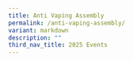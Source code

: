 ```yaml
---
title: Anti Vaping Assembly
permalink: /anti-vaping-assembly/
variant: markdown
description: ""
third_nav_title: 2025 Events
---
```

